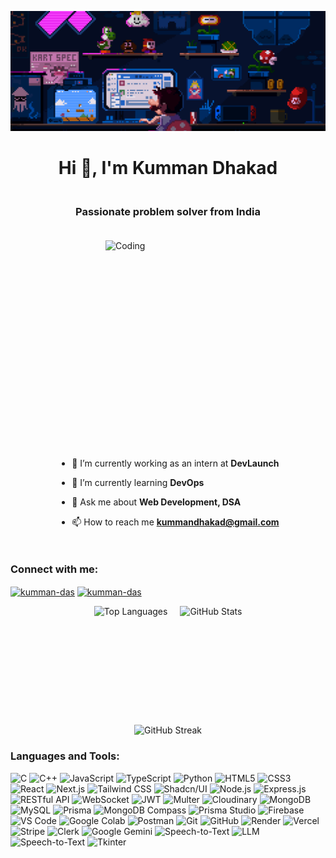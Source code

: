 ![MasterHead](https://raw.githubusercontent.com/mhardik003/mhardik003/main/gifs/mario.gif)

<h1 align="center">Hi 👋, I'm Kumman Dhakad</h1>

<div style="display: flex; justify-content: center; gap: 20px; flex-wrap: wrap; margin-top:20px;">

  <h3 align="center">Passionate problem solver from India</h3>

  <img align="right" alt="Coding" width="200" height="300" src="https://media1.giphy.com/media/v1.Y2lkPTc5MGI3NjExb2szbHI0dHZqbmFwNmw2Z3lsNW90bGl2NGQ3MjFhMHMwdXhrdmRlMSZlcD12MV9pbnRlcm5hbF9naWZfYnlfaWQmY3Q9Zw/78XCFBGOlS6keY1Bil/giphy.gif">

 - 🔭 I’m currently working as an intern at **DevLaunch**

 - 🌱 I’m currently learning **DevOps**

 - 💬 Ask me about **Web Development, DSA**

 - 📫 How to reach me **kummandhakad@gmail.com**

</div>


<h3 align="left">Connect with me:</h3>
<p align="left">
<a href="https://linkedin.com/in/kumman-das-dhakad-06274b252" target="blank"><img align="center" src="https://raw.githubusercontent.com/rahuldkjain/github-profile-readme-generator/master/src/images/icons/Social/linked-in-alt.svg" alt="kumman-das" height="30" width="40" /></a>
<a href="https://instagram.com/dhakad_kumman" target="blank"><img align="center" src="https://raw.githubusercontent.com/rahuldkjain/github-profile-readme-generator/master/src/images/icons/Social/instagram.svg" alt="kumman-das" height="30" width="40" /></a>
</p>


<!-- 📊 GitHub Analytics -->
<div align="center">

  <!-- Row 1: Two cards side by side -->
  <div style="display: flex; justify-content: center; gap: 20px; flex-wrap: wrap;">
    <img height="170" src="https://github-readme-stats.vercel.app/api/top-langs?username=kummancoder&layout=compact&langs_count=8&hide_border=true&theme=tokyonight" alt="Top Languages" />
    <img height="170" src="https://github-readme-stats.vercel.app/api?username=kummancoder&show_icons=true&include_all_commits=true&count_private=true&hide_border=true&theme=tokyonight" alt="GitHub Stats" />
  </div>

  <!-- Row 2: Streak centered below -->
  <div style="margin-top: 20px;">
    <img height="170" src="https://streak-stats.demolab.com?user=kummancoder&hide_border=true&theme=tokyonight" alt="GitHub Streak" />
  </div>




</div>



<h3 align="left">Languages and Tools:</h3>

![C](https://img.shields.io/badge/C-00599C?style=for-the-badge&logo=c&logoColor=white)
![C++](https://img.shields.io/badge/C%2B%2B-00599C?style=for-the-badge&logo=c%2B%2B&logoColor=white)
![JavaScript](https://img.shields.io/badge/JavaScript-F7DF1E?style=for-the-badge&logo=javascript&logoColor=black)
![TypeScript](https://img.shields.io/badge/TypeScript-007ACC?style=for-the-badge&logo=typescript&logoColor=white)
![Python](https://img.shields.io/badge/Python-3776AB?style=for-the-badge&logo=python&logoColor=white)
![HTML5](https://img.shields.io/badge/HTML5-E34F26?style=for-the-badge&logo=html5&logoColor=white)
![CSS3](https://img.shields.io/badge/CSS3-1572B6?style=for-the-badge&logo=css3&logoColor=white)
![React](https://img.shields.io/badge/React-20232A?style=for-the-badge&logo=react&logoColor=61DAFB)
![Next.js](https://img.shields.io/badge/Next.js-000000?style=for-the-badge&logo=nextdotjs&logoColor=white)
![Tailwind CSS](https://img.shields.io/badge/Tailwind_CSS-38B2AC?style=for-the-badge&logo=tailwind-css&logoColor=white)
![Shadcn/UI](https://img.shields.io/badge/shadcn%2Fui-000000?style=for-the-badge&logo=shadcnui&logoColor=white)
![Node.js](https://img.shields.io/badge/Node.js-339933?style=for-the-badge&logo=nodedotjs&logoColor=white)
![Express.js](https://img.shields.io/badge/Express.js-000000?style=for-the-badge&logo=express&logoColor=white)
![RESTful API](https://img.shields.io/badge/RESTful_API-000000?style=for-the-badge&logo=data-api&logoColor=white)
![WebSocket](https://img.shields.io/badge/WebSockets-000000?style=for-the-badge&logo=socket.io&logoColor=white)
![JWT](https://img.shields.io/badge/JWT-000000?style=for-the-badge&logo=jsonwebtokens&logoColor=white)
![Multer](https://img.shields.io/badge/Multer-FFCA28?style=for-the-badge&logo=npm&logoColor=black)
![Cloudinary](https://img.shields.io/badge/Cloudinary-3448C5?style=for-the-badge&logo=cloudinary&logoColor=white)
![MongoDB](https://img.shields.io/badge/MongoDB-47A248?style=for-the-badge&logo=mongodb&logoColor=white)
![MySQL](https://img.shields.io/badge/MySQL-4479A1?style=for-the-badge&logo=mysql&logoColor=white)
![Prisma](https://img.shields.io/badge/Prisma-2D3748?style=for-the-badge&logo=prisma&logoColor=white)
![MongoDB Compass](https://img.shields.io/badge/MongoDB_Compass-47A248?style=for-the-badge&logo=mongodb&logoColor=white)
![Prisma Studio](https://img.shields.io/badge/Prisma_Studio-2D3748?style=for-the-badge&logo=prisma&logoColor=white)
![Firebase](https://img.shields.io/badge/Firebase-FFCA28?style=for-the-badge&logo=firebase&logoColor=black)
![VS Code](https://img.shields.io/badge/VS_Code-007ACC?style=for-the-badge&logo=visual-studio-code&logoColor=white)
![Google Colab](https://img.shields.io/badge/Google_Colab-F9AB00?style=for-the-badge&logo=googlecolab&logoColor=black)
![Postman](https://img.shields.io/badge/Postman-FF6C37?style=for-the-badge&logo=postman&logoColor=white)
![Git](https://img.shields.io/badge/Git-F05032?style=for-the-badge&logo=git&logoColor=white)
![GitHub](https://img.shields.io/badge/GitHub-100000?style=for-the-badge&logo=github&logoColor=white)
![Render](https://img.shields.io/badge/Render-46E3B7?style=for-the-badge&logo=render&logoColor=black)
![Vercel](https://img.shields.io/badge/Vercel-000000?style=for-the-badge&logo=vercel&logoColor=white)
![Stripe](https://img.shields.io/badge/Stripe-626CD9?style=for-the-badge&logo=stripe&logoColor=white)
![Clerk](https://img.shields.io/badge/Clerk-000000?style=for-the-badge&logo=clerk&logoColor=white)
![Google Gemini](https://img.shields.io/badge/Google_Gemini-4285F4?style=for-the-badge&logo=google&logoColor=white)
![Speech-to-Text](https://img.shields.io/badge/Speech_to_Text-4285F4?style=for-the-badge&logo=googlecloud&logoColor=white)
![LLM](https://img.shields.io/badge/LLM-Large_Language_Model-000000?style=for-the-badge&logo=OpenAI&logoColor=white)
![Speech-to-Text](https://img.shields.io/badge/Speech_to_Text-4285F4?style=for-the-badge&logo=googlecloud&logoColor=white)
![Tkinter](https://img.shields.io/badge/Tkinter-GUI_Toolkit-FF6F00?style=for-the-badge&logo=python&logoColor=white)


